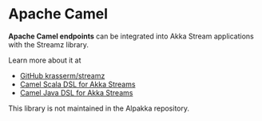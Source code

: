 # Apache Camel

**Apache Camel endpoints** can be integrated into Akka Stream applications with the Streamz library.

Learn more about it at

- [GitHub krasserm/streamz](https://github.com/krasserm/streamz)
- [Camel Scala DSL for Akka Streams](https://github.com/krasserm/streamz/blob/master/streamz-camel-akka/README.md#scala-dsl)
- [Camel Java DSL for Akka Streams](https://github.com/krasserm/streamz/blob/master/streamz-camel-akka/README.md#java-dsl)

This library is not maintained in the Alpakka repository.
